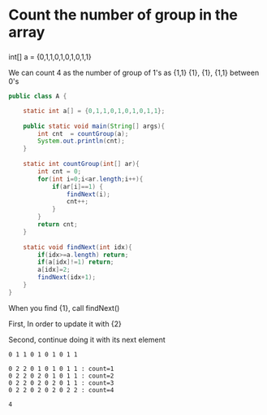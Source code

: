 # Count the number of group in the array


###

int[] a = {0,1,1,0,1,0,1,0,1,1}

We can count 4 as the number of group of 1's as {1,1} {1}, {1}, {1,1} between 0's

```java
public class A {

	static int a[] = {0,1,1,0,1,0,1,0,1,1};
	
	public static void main(String[] args){
		int cnt  = countGroup(a);
		System.out.println(cnt);
	}
	
	static int countGroup(int[] ar){
		int cnt = 0;
		for(int i=0;i<ar.length;i++){
			if(ar[i]==1) {
				findNext(i);
				cnt++;
			}
		}
		return cnt;
	}
	
	static void findNext(int idx){
		if(idx>=a.length) return;
		if(a[idx]!=1) return;
		a[idx]=2;
		findNext(idx+1);
	}
}
```

When you find {1}, call findNext() 

First, In order to update it with {2} 

Second, continue doing it with its next element

```
0 1 1 0 1 0 1 0 1 1 

0 2 2 0 1 0 1 0 1 1 : count=1
0 2 2 0 2 0 1 0 1 1 : count=2
0 2 2 0 2 0 2 0 1 1 : count=3
0 2 2 0 2 0 2 0 2 2 : count=4

4
```
